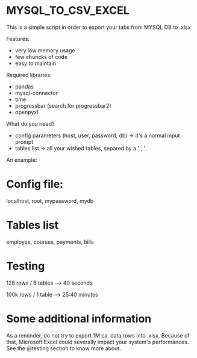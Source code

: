 # MYSQL_TO_CSV_EXCEL
This is a simple script in order to export your tabs from MYSQL DB to .xlsx

Features:

- very low memory usage
- few chuncks of code
- easy to maintain

Required libraries:

- pandas
- mysql-connector
- time
- progressbar (search for progressbar2)
- openpyxl

What do you need?

- config parameters (host, user, password, db)  ->  it's a normal input prompt
- tables list                                   ->  all your wished tables, separed by a ' , ' 

An example:

# Config file:

localhost, root, mypassword, mydb

# Tables list

employee, courses, payments, bills

# Testing

128 rows / 6 tables   -->   40 seconds

100k rows / 1 table   -->   25:40 minutes

# Some additional information

As a reminder, do not try to export 1M ca. data rows into .xlsx. Because of that, Microsoft Excel could severally impact your system's performances. 
See the @testing section to know more about.
